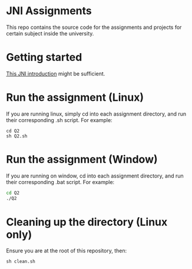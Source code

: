 # JNI Assignments

This repo contains the source code for the assignments and projects for certain subject inside the university.

# Getting started

[This JNI introduction](https://www3.ntu.edu.sg/home/ehchua/programming/java/javanativeinterface.html#zz-4.2) might be sufficient.

# Run the assignment (Linux)

If you are running linux, simply cd into each assignment directory, and run their corresponding .sh script. For example:

```shell
cd Q2
sh Q2.sh
```

# Run the assignment (Window)

If you are running on window, cd into each assignment directory, and run their corresponding .bat script. For example:

```cmd
cd Q2
./Q2
```

# Cleaning up the directory (Linux only)

Ensure you are at the root of this repository, then:

```shell
sh clean.sh
```

